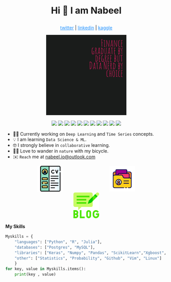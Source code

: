 
<p align="center" style="font-size: 200%;"><b>Hi 👋 I am Nabeel</b></p>
<p align="center">
    <a href="https://twitter.com/floopybits" style="color:dodgerblue">twitter</a> |
    <a href="https://www.linkedin.com/in/nabeel-hasan-08b2a615a/" style="color:dodgerblue">linkedin</a> |
    <a href="https://www.kaggle.com/floopybits" style="color:dodgerblue">kaggle</a> 
</p>

<p align="center"><img src="photo/FloopyBits7.png" width=250>
</p>

<p align="center">
<img  src="https://cdn.jsdelivr.net/gh/devicons/devicon/icons/python/python-original.svg"/ width=25>
<img
 src="https://www.r-project.org/logo/Rlogo.svg" width=25>
<img src="https://cdn.jsdelivr.net/gh/devicons/devicon/icons/julia/julia-original.svg" width=25 />
<img 
src="https://upload.wikimedia.org/wikipedia/commons/1/18/ISO_C%2B%2B_Logo.svg" width=25>
<img src="https://cdn.jsdelivr.net/gh/devicons/devicon/icons/postgresql/postgresql-original.svg" width=25/>
<img src="https://cdn.jsdelivr.net/gh/devicons/devicon/icons/mysql/mysql-original.svg" width=25/>
<img
src="https://pandas.pydata.org/static/img/pandas_mark.svg" width=25>
<img
src="https://upload.wikimedia.org/wikipedia/commons/0/05/Scikit_learn_logo_small.svg" width=25>
<img src="https://cdn.jsdelivr.net/gh/devicons/devicon/icons/tensorflow/tensorflow-original.svg" width=25/>
<img src="https://cdn.jsdelivr.net/gh/devicons/devicon/icons/vim/vim-original.svg" width=25/>
<img src="https://cdn.jsdelivr.net/gh/devicons/devicon/icons/linux/linux-original.svg" width=25 />
</p>          


* 👨‍💻 Currently working on `Deep Learning`  and `Time Series` concepts.
* 💡 I am learning `Data Science & ML`.
* 🤓 I strongly believe in `collaborative` learning.
* 🚴‍♂️ Love to wander in `nature` with my bicycle.
* ✉️ `Reach` me at nabeel.io@outlook.com


<p align="center">
<a href="https://nabeel-io.github.io/resume-info/"><img src="photo/cv.png" width=80, hspace=70></a>
<a href="https://github.com/nabeel-io/resume-info"><img src="photo/portfolio.png" width = 80, hspace=70></a>
<img src="photo/blog.png" width = 80, hspace=70>
</p>


**My Skills**

```python
Myskills = {
    "languages": ["Python", "R", "Julia"],
    "databases": ["Postgres", "MySQL"],
    "libraries": ["Keras", "Numpy", "Pandas", "ScikitLearn","Xgboost", "Dplyr", "ggplot2"],
    "other": ["Statistics", "Probability", "Github", "Vim", "Linux"]
    }
for key, value in Myskills.items():
    print(key , value)
```
